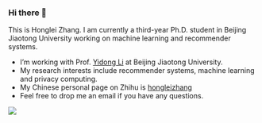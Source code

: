### Hi there 👋

<!--
**hongleizhang/hongleizhang** is a ✨ _special_ ✨ repository because its `README.md` (this file) appears on your GitHub profile.

Here are some ideas to get you started:

- 🔭 I’m currently working on ...
- 🌱 I’m currently learning ...
- 👯 I’m looking to collaborate on ...
- 🤔 I’m looking for help with ...
- 💬 Ask me about ...
- 📫 How to reach me: ...
- 😄 Pronouns: ...
- ⚡ Fun fact: ...
-->

This is Honglei Zhang. I am currently a third-year Ph.D. student in Beijing Jiaotong University working on machine learning and recommender systems.

- I’m working with Prof. [Yidong Li](https://faculty.bjtu.edu.cn/8408/) at Beijing Jiaotong University.
- My research interests include recommender systems, machine learning and privacy computing.
- My Chinese personal page on Zhihu is [hongleizhang](https://www.zhihu.com/people/hongleizhang)
- Feel free to drop me an email if you have any questions.

![](https://github-readme-stats.vercel.app/api?username=hongleizhang)
